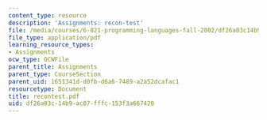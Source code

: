 ```yaml
---
content_type: resource
description: 'Assignments: recon-test'
file: /media/courses/6-821-programming-languages-fall-2002/df26a03c14b9ac07fffc153f3a667420_recontest.pdf
file_type: application/pdf
learning_resource_types:
- Assignments
ocw_type: OCWFile
parent_title: Assignments
parent_type: CourseSection
parent_uid: 1651341d-d0fb-d6a6-7489-a2a52dcafac1
resourcetype: Document
title: recontest.pdf
uid: df26a03c-14b9-ac07-fffc-153f3a667420
---
```

